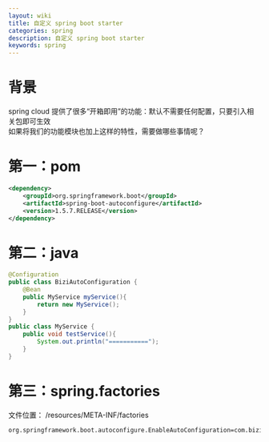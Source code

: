 ```yaml
---
layout: wiki
title: 自定义 spring boot starter
categories: spring
description: 自定义 spring boot starter
keywords: spring
---
```

# 背景
spring cloud 提供了很多“开箱即用”的功能：默认不需要任何配置，只要引入相关包即可生效  
如果将我们的功能模块也加上这样的特性，需要做哪些事情呢？

# 第一：pom
```xml
<dependency>
    <groupId>org.springframework.boot</groupId>
    <artifactId>spring-boot-autoconfigure</artifactId>
    <version>1.5.7.RELEASE</version>
</dependency>
```

# 第二：java
```java
@Configuration
public class BiziAutoConfiguration {
    @Bean
    public MyService myService(){
        return new MyService();
    }
}
public class MyService {
    public void testService(){
        System.out.println("===========");
    }
}
```

# 第三：spring.factories
文件位置： /resources/META-INF/factories
```properties
org.springframework.boot.autoconfigure.EnableAutoConfiguration=com.bizi.starter.BiziAutoConfiguration
```